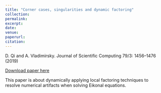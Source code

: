 ```yaml
---
title: "Corner cases, singularities and dynamic factoring"
collection:
permalink:
excerpt:
date:
venue:
paperurl:
citation:
---
```

D. Qi and A. Vladimirsky. Journal of Scientific Computing 79/3: 1456–1476 (2019)

[Download paper here](https://link.springer.com/article/10.1007%2Fs10915-019-00905-6)

This paper is about dynamically applying local factoring techniques to resolve numerical artifacts when solving Eikonal equations.
